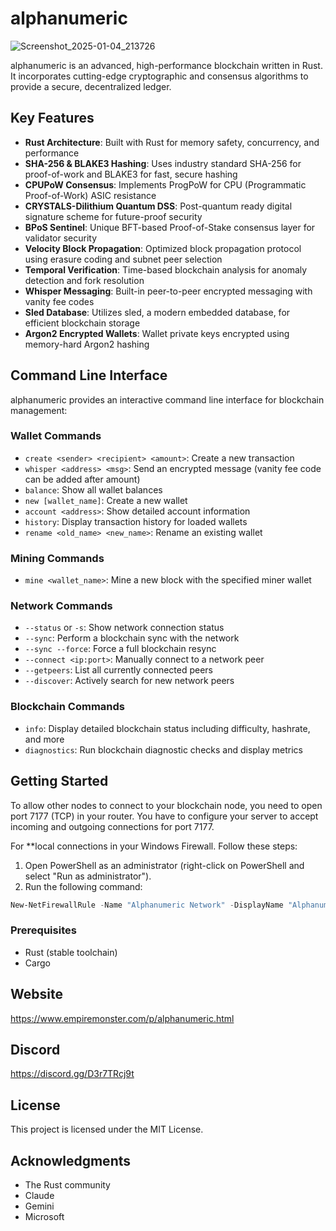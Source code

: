 # alphanumeric
![Screenshot_2025-01-04_213726](https://github.com/user-attachments/assets/0b5c747c-53f7-4e09-82c8-0e9bfbd8cd89)

alphanumeric is an advanced, high-performance blockchain written in Rust. It incorporates cutting-edge cryptographic and consensus algorithms to provide a secure, decentralized ledger.

## Key Features

- **Rust Architecture**: Built with Rust for memory safety, concurrency, and performance 
- **SHA-256 & BLAKE3 Hashing**: Uses industry standard SHA-256 for proof-of-work and BLAKE3 for fast, secure hashing
- **CPUPoW Consensus**: Implements ProgPoW for CPU (Programmatic Proof-of-Work) ASIC resistance 
- **CRYSTALS-Dilithium Quantum DSS**: Post-quantum ready digital signature scheme for future-proof security
- **BPoS Sentinel**: Unique BFT-based Proof-of-Stake consensus layer for validator security
- **Velocity Block Propagation**: Optimized block propagation protocol using erasure coding and subnet peer selection
- **Temporal Verification**: Time-based blockchain analysis for anomaly detection and fork resolution
- **Whisper Messaging**: Built-in peer-to-peer encrypted messaging with vanity fee codes
- **Sled Database**: Utilizes sled, a modern embedded database, for efficient blockchain storage
- **Argon2 Encrypted Wallets**: Wallet private keys encrypted using memory-hard Argon2 hashing

## Command Line Interface

alphanumeric provides an interactive command line interface for blockchain management:

### Wallet Commands
- `create <sender> <recipient> <amount>`: Create a new transaction
- `whisper <address> <msg>`: Send an encrypted message (vanity fee code can be added after amount)
- `balance`: Show all wallet balances  
- `new [wallet_name]`: Create a new wallet
- `account <address>`: Show detailed account information
- `history`: Display transaction history for loaded wallets
- `rename <old_name> <new_name>`: Rename an existing wallet

### Mining Commands  
- `mine <wallet_name>`: Mine a new block with the specified miner wallet

### Network Commands
- `--status` or `-s`: Show network connection status
- `--sync`: Perform a blockchain sync with the network  
- `--sync --force`: Force a full blockchain resync
- `--connect <ip:port>`: Manually connect to a network peer
- `--getpeers`: List all currently connected peers
- `--discover`: Actively search for new network peers

### Blockchain Commands
- `info`: Display detailed blockchain status including difficulty, hashrate, and more 
- `diagnostics`: Run blockchain diagnostic checks and display metrics

## Getting Started
To allow other nodes to connect to your blockchain node, you need to open port 7177 (TCP) in your router. You have to configure your server to accept incoming and outgoing connections for port 7177.

For **local connections in your Windows Firewall. Follow these steps:

1.  Open PowerShell as an administrator (right-click on PowerShell and select "Run as administrator").
2.  Run the following command:

```powershell
New-NetFirewallRule -Name "Alphanumeric Network" -DisplayName "Alphanumeric Network (Port 7177)" -Protocol TCP -LocalPort 7177 -Direction Inbound,Outbound -Action Allow
```
### Prerequisites
- Rust (stable toolchain)
- Cargo

## Website
https://www.empiremonster.com/p/alphanumeric.html

## Discord
https://discord.gg/D3r7TRcj9t

## License
This project is licensed under the MIT License.

## Acknowledgments
- The Rust community
- Claude
- Gemini
- Microsoft
